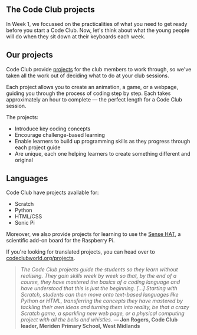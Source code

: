 
## The Code Club projects

In Week 1, we focussed on the practicalities of what you need to get ready before you start a Code Club. Now, let's think about what the young people will do when they sit down at their keyboards each week.

## Our projects
Code Club provide [projects](https://projects.raspberrypi.org/en/codeclub) for the club members to work through, so we've taken all the work out of deciding what to do at your club sessions.

Each project allows you to create an animation, a game, or a webpage, guiding you through the process of coding step by step. Each takes approximately an hour to complete — the perfect length for a Code Club session.

The projects:

+ Introduce key coding concepts
+ Encourage challenge-based learning
+ Enable learners to build up programming skills as they progress through each project guide
+ Are unique, each one helping learners to create something different and original

## Languages
Code Club have projects available for:

+ Scratch
+ Python
+ HTML/CSS
+ Sonic Pi

Moreover, we also provide projects for learning to use the [Sense HAT](https://www.raspberrypi.org/products/sense-hat/), a scientific add-on board for the Raspberry Pi.

If you're looking for translated projects, you can head over to [codeclubworld.org/projects](https://projects.codeclubworld.org/).

> *The Code Club projects guide the students so they learn without realising. They gain skills week by week so that, by the end of a course, they have mastered the basics of a coding language and have understood that this is just the beginning. [...] Starting with Scratch, students can then move onto text-based languages like Python or HTML, transferring the concepts they have mastered by tackling their own ideas and turning them into reality, be that a crazy Scratch game, a sparkling new web page, or a physical computing project with all the bells and whistles.*
**— Jon Rogers, Code Club leader, Meriden Primary School, West Midlands**
